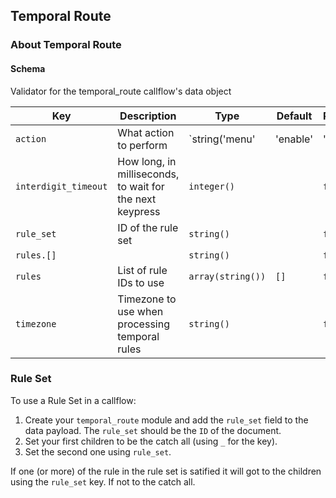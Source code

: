 ## Temporal Route

### About Temporal Route

#### Schema

Validator for the temporal_route callflow's data object



Key | Description | Type | Default | Required
--- | ----------- | ---- | ------- | --------
`action` | What action to perform | `string('menu' | 'enable' | 'disable' | 'reset')` |   | `false`
`interdigit_timeout` | How long, in milliseconds, to wait for the next keypress | `integer()` |   | `false`
`rule_set` | ID of the rule set | `string()` |   | `false`
`rules.[]` |   | `string()` |   | `false`
`rules` | List of rule IDs to use | `array(string())` | `[]` | `false`
`timezone` | Timezone to use when processing temporal rules | `string()` |   | `false`




### Rule Set

To use  a Rule Set in a callflow:

1. Create your `temporal_route` module and add the `rule_set` field to the data payload. The `rule_set` should be the `ID` of the document.
2. Set your first children to be the catch all (using `_` for the key).
3. Set the second one using `rule_set`.

If one (or more) of the rule in the rule set is satified it will got to the children using the `rule_set` key. If not to the catch all.
